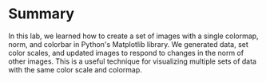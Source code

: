 # Summary

In this lab, we learned how to create a set of images with a single colormap, norm, and colorbar in Python's Matplotlib library. We generated data, set color scales, and updated images to respond to changes in the norm of other images. This is a useful technique for visualizing multiple sets of data with the same color scale and colormap.
